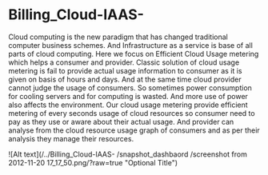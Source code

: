 Billing_Cloud-IAAS-
===================

Cloud computing is the new paradigm that has changed traditional computer business schemes. And Infrastructure as a service is base of all parts of cloud computing. Here we focus on Efficient Cloud Usage metering which helps a consumer and provider. Classic solution of cloud usage metering is fail to provide actual usage information to consumer as it is given on basis of hours and days. And at the same time cloud provider cannot judge the usage of consumers. So sometimes power consumption for cooling servers and for computing is wasted. And more use of power also affects the environment. Our cloud usage metering provide efficient metering of every seconds usage of cloud resources so consumer need to pay as they use or aware about their actual usage. And provider can analyse from the cloud resource usage graph of consumers and as per their analysis they manage their resources. 


![Alt text](/../<master>Billing_Cloud-IAAS- /snapshot_dashbaord /screenshot from 2012-11-20 17_17_50.png/?raw=true "Optional Title")
